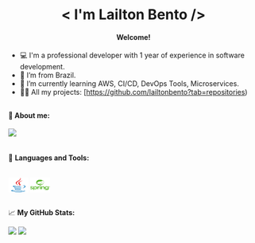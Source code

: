 <h1 align="center">< I'm Lailton Bento /></h1>
<h4 align="center">Welcome!</h4>


- :computer: I'm a professional developer with 1 year of experience in software development.
- :house_with_garden: I’m from Brazil.
- 🌱 I’m currently learning AWS, CI/CD, DevOps Tools, Microservices.
- 👨‍💻 All my projects: [https://github.com/lailtonbento?tab=repositories)
##
<h4 align="left">👤 About me:</h4>
  <a href="https://www.linkedin.com/in/lailton-bento/" target="_blank"><img src="https://img.shields.io/badge/-LinkedIn-%230077B5?style=for-the-badge&logo=linkedin&logoColor=white" target="_blank"></a> 
  <br/><br/>
  
🔗 **Languages and Tools:**
<div style="display: inline_block"><br>
  <img align="center" alt="lb-Java" height="30" width="40" src="https://raw.githubusercontent.com/devicons/devicon/master/icons/java/java-original.svg">
  <img align="center" alt="lb-Java" height="30" width="40" src="https://raw.githubusercontent.com/devicons/devicon/master/icons/spring/spring-original-wordmark.svg">
</div>
<br/>
  
📈 **My GitHub Stats:**
<p>
  <img height="180em" src="https://github-readme-stats.vercel.app/api?username=lailtonbento&show_icons=true&hide_border=true&&count_private=true&include_all_commits=true&theme=default" />
  <img height="180em" src="https://github-readme-stats.vercel.app/api/top-langs/?username=lailtonbento&exclude_repo=KNN-Image-Classification&show_icons=true&hide_border=true&layout=compact&langs_count=8&theme=default"/>
</p>

